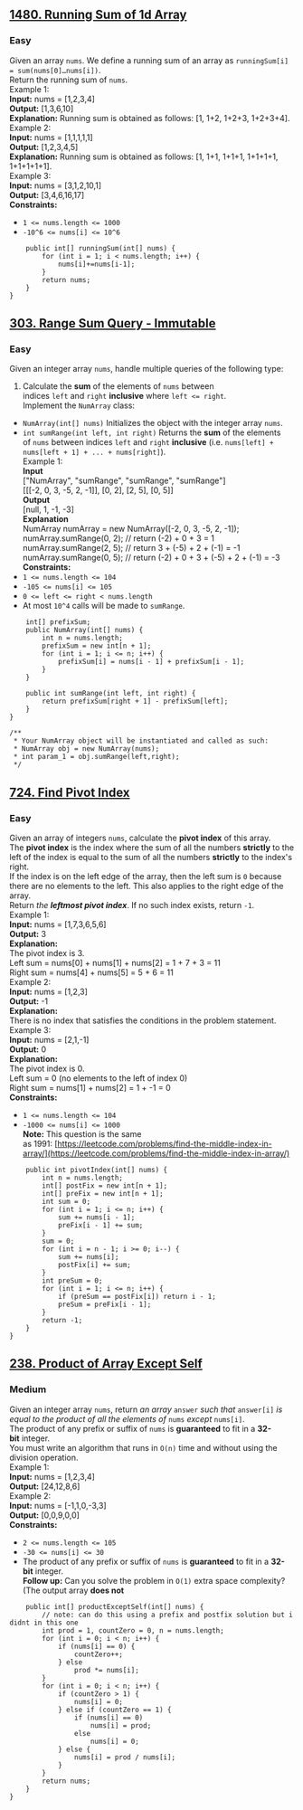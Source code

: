 ## [1480. Running Sum of 1d Array](https://leetcode.com/problems/running-sum-of-1d-array/description/)
### Easy
Given an array `nums`. We define a running sum of an array as `runningSum[i] = sum(nums[0]…nums[i])`.  
Return the running sum of `nums`.  
Example 1:  
**Input:** nums = \[1,2,3,4\]  
**Output:** \[1,3,6,10\]  
**Explanation:** Running sum is obtained as follows: \[1, 1+2, 1+2+3, 1+2+3+4\].  
Example 2:  
**Input:** nums = \[1,1,1,1,1\]  
**Output:** \[1,2,3,4,5\]  
**Explanation:** Running sum is obtained as follows: \[1, 1+1, 1+1+1, 1+1+1+1, 1+1+1+1+1\].  
Example 3:  
**Input:** nums = \[3,1,2,10,1\]  
**Output:** \[3,4,6,16,17\]  
**Constraints:**  
-   `1 <= nums.length <= 1000`  
-   `-10^6 <= nums[i] <= 10^6`

```class Solution {
    public int[] runningSum(int[] nums) {
        for (int i = 1; i < nums.length; i++) {
            nums[i]+=nums[i-1];
        }
        return nums;
    }
}
 ```


## [303. Range Sum Query - Immutable](https://leetcode.com/problems/range-sum-query-immutable/description/)
### Easy
Given an integer array `nums`, handle multiple queries of the following type:  
1.  Calculate the **sum** of the elements of `nums` between indices `left` and `right` **inclusive** where `left <= right`.  
Implement the `NumArray` class:  
-   `NumArray(int[] nums)` Initializes the object with the integer array `nums`.  
-   `int sumRange(int left, int right)` Returns the **sum** of the elements of `nums` between indices `left` and `right` **inclusive** (i.e. `nums[left] + nums[left + 1] + ... + nums[right]`).  
Example 1:  
**Input**  
\["NumArray", "sumRange", "sumRange", "sumRange"\]  
\[\[\[-2, 0, 3, -5, 2, -1\]\], \[0, 2\], \[2, 5\], \[0, 5\]\]  
**Output**  
\[null, 1, -1, -3\]  
**Explanation**  
NumArray numArray = new NumArray(\[-2, 0, 3, -5, 2, -1\]);  
numArray.sumRange(0, 2); // return (-2) + 0 + 3 = 1  
numArray.sumRange(2, 5); // return 3 + (-5) + 2 + (-1) = -1  
numArray.sumRange(0, 5); // return (-2) + 0 + 3 + (-5) + 2 + (-1) = -3  
**Constraints:**  
-   `1 <= nums.length <= 104`  
-   `-105 <= nums[i] <= 105`  
-   `0 <= left <= right < nums.length`  
-   At most `10^4` calls will be made to `sumRange`.
```class NumArray {
    int[] prefixSum;
    public NumArray(int[] nums) {
        int n = nums.length;
        prefixSum = new int[n + 1];
        for (int i = 1; i <= n; i++) {
            prefixSum[i] = nums[i - 1] + prefixSum[i - 1];
        }
    }
    
    public int sumRange(int left, int right) {
        return prefixSum[right + 1] - prefixSum[left];
    }
}

/**
 * Your NumArray object will be instantiated and called as such:
 * NumArray obj = new NumArray(nums);
 * int param_1 = obj.sumRange(left,right);
 */
 ```
## [724. Find Pivot Index](https://leetcode.com/problems/find-pivot-index/description/)
### Easy
Given an array of integers `nums`, calculate the **pivot index** of this array.  
The **pivot index** is the index where the sum of all the numbers **strictly** to the left of the index is equal to the sum of all the numbers **strictly** to the index's right.  
If the index is on the left edge of the array, then the left sum is `0` because there are no elements to the left. This also applies to the right edge of the array.  
Return _the **leftmost pivot index**_. If no such index exists, return `-1`.  
Example 1:  
**Input:** nums = \[1,7,3,6,5,6\]  
**Output:** 3  
**Explanation:**  
The pivot index is 3.  
Left sum = nums\[0\] + nums\[1\] + nums\[2\] = 1 + 7 + 3 = 11  
Right sum = nums\[4\] + nums\[5\] = 5 + 6 = 11  
Example 2:  
**Input:** nums = \[1,2,3\]  
**Output:** -1  
**Explanation:**  
There is no index that satisfies the conditions in the problem statement.  
Example 3:  
**Input:** nums = \[2,1,-1\]  
**Output:** 0  
**Explanation:**  
The pivot index is 0.  
Left sum = 0 (no elements to the left of index 0)  
Right sum = nums\[1\] + nums\[2\] = 1 + -1 = 0  
**Constraints:**  
-   `1 <= nums.length <= 104`  
-   `-1000 <= nums[i] <= 1000`  
**Note:** This question is the same as 1991: [https://leetcode.com/problems/find-the-middle-index-in-array/](https://leetcode.com/problems/find-the-middle-index-in-array/)
```class Solution {
    public int pivotIndex(int[] nums) {
        int n = nums.length;
        int[] postFix = new int[n + 1];
        int[] preFix = new int[n + 1];
        int sum = 0;
        for (int i = 1; i <= n; i++) {
            sum += nums[i - 1];
            preFix[i - 1] += sum;
        }
        sum = 0;
        for (int i = n - 1; i >= 0; i--) {
            sum += nums[i];
            postFix[i] += sum;
        }
        int preSum = 0;
        for (int i = 1; i <= n; i++) {
            if (preSum == postFix[i]) return i - 1;
            preSum = preFix[i - 1];
        }
        return -1;
    }
}
 ```


## [238. Product of Array Except Self](https://leetcode.com/problems/product-of-array-except-self/description/)
### Medium
Given an integer array `nums`, return _an array_ `answer` _such that_ `answer[i]` _is equal to the product of all the elements of_ `nums` _except_ `nums[i]`.  
The product of any prefix or suffix of `nums` is **guaranteed** to fit in a **32-bit** integer.  
You must write an algorithm that runs in `O(n)` time and without using the division operation.  
Example 1:  
**Input:** nums = \[1,2,3,4\]  
**Output:** \[24,12,8,6\]  
Example 2:  
**Input:** nums = \[-1,1,0,-3,3\]  
**Output:** \[0,0,9,0,0\]  
**Constraints:**  
-   `2 <= nums.length <= 105`  
-   `-30 <= nums[i] <= 30`  
-   The product of any prefix or suffix of `nums` is **guaranteed** to fit in a **32-bit** integer.  
**Follow up:** Can you solve the problem in `O(1)` extra space complexity? (The output array **does not**
```class Solution {
    public int[] productExceptSelf(int[] nums) {
        // note: can do this using a prefix and postfix solution but i didnt in this one
        int prod = 1, countZero = 0, n = nums.length;
        for (int i = 0; i < n; i++) {
            if (nums[i] == 0) {
                countZero++;
            } else
                prod *= nums[i];
        }
        for (int i = 0; i < n; i++) {
            if (countZero > 1) {
                nums[i] = 0;
            } else if (countZero == 1) {
                if (nums[i] == 0)
                    nums[i] = prod;
                else
                    nums[i] = 0;
            } else {
                nums[i] = prod / nums[i];
            }
        }
        return nums;
    }
}
 ```